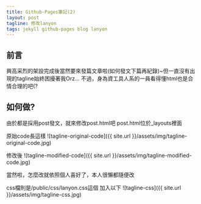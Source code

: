 ```yaml
---
title: Github-Pages筆記(2)
layout: post
tagline: 修改lanyon
tags: jekyll github-pages blog lanyon
---
```

## 前言
興高采烈的架設完成後當然要來發篇文章啦(如何發文下篇再紀錄)~但一直沒有出現的tagline始終困擾著我Orz...
不過，身為資工具人系的一員看得懂html也是合情合理的吧(?

## 如何做?
由於都是採用post發文，就來修改post.html吧
post.html位於_layouts裡面

原始code長這樣
![tagline-original-code]({{ site.url }}/assets/img/tagline-original-code.jpg)

修改後
![tagline-modified-code]({{ site.url }}/assets/img/tagline-modified-code.jpg)

當然啦，怎麼改就依照個人喜好了，本人很懶都隨便改

css檔則是/public/css/lanyon.css這個
加入以下
![tagline-css]({{ site.url }}/assets/img/tagline-css.jpg)

